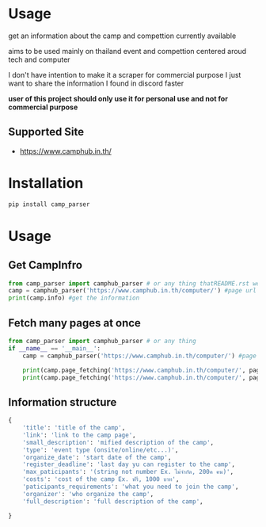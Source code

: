 # Usage

get an information about the camp and compettion currently available

aims to be used mainly on thailand event and compettion centered aroud tech and computer

I don't have intention to make it a scraper for commercial purpose I just want to share the information I found in discord faster

<strong>user of this project should only use it for personal use and not for commercial purpose</strong>

## Supported Site

- https://www.camphub.in.th/

# Installation

```bash
pip install camp_parser
```

# Usage

## Get CampInfro

```python
from camp_parser import camphub_parser # or any thing thatREADME.rst we support
camp = camphub_parser('https://www.camphub.in.th/computer/') #page url
print(camp.info) #get the information
```

## Fetch many pages at once

```python
from camp_parser import camphub_parser # or any thing
if __name__ == '__main__':
    camp = camphub_parser('https://www.camphub.in.th/computer/') #page url

    print(camp.page_fetching('https://www.camphub.in.th/computer/', pages = 50))
    print(camp.page_fetching('https://www.camphub.in.th/computer/', pages = 50, workers = -1)) # Enable Multiprocessing
```

## Information structure

```python
{
    'title': 'title of the camp',
    'link': 'link to the camp page',
    'small_description': 'mified description of the camp',
    'type': 'event type (onsite/online/etc...)',
    'organize_date': 'start date of the camp',
    'register_deadline': 'last day yu can register to the camp',
    'max_paticipants': '(string not number Ex. ไม่จำกัด, 200ค คน)',
    'costs': 'cost of the camp Ex. ฟรี, 1000 บาท',
    'paticipants_requirements': 'what you need to join the camp',
    'organizer': 'who organize the camp',
    'full_description': 'full description of the camp',

}
```
